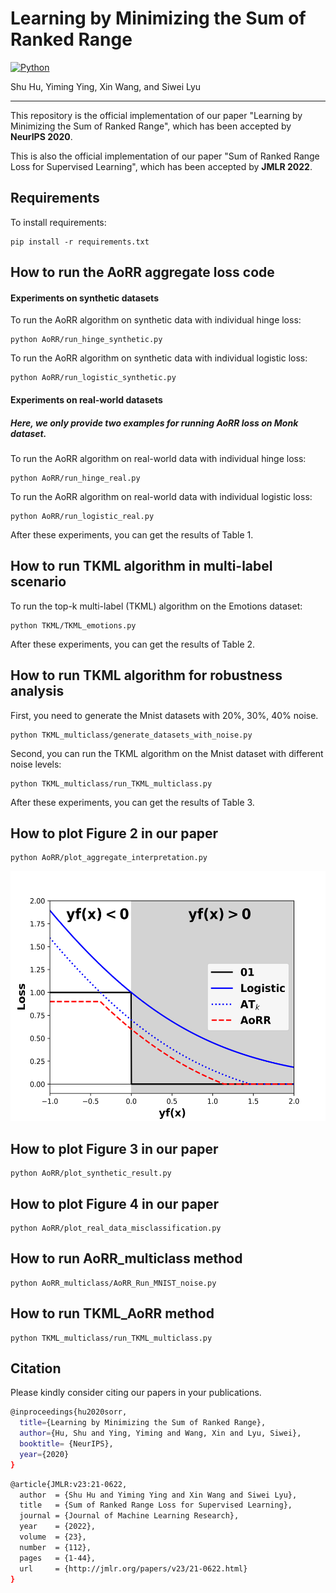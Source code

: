 # Learning by Minimizing the Sum of Ranked Range
[![Python](https://img.shields.io/badge/python-3.6-blue.svg)](https://www.python.org/)

Shu Hu, Yiming Ying, Xin Wang, and Siwei Lyu
_________________

This repository is the official implementation of our paper "Learning by Minimizing the Sum of Ranked Range", which has been accepted by **NeurIPS 2020**. 

This is also the official implementation of our paper "Sum of Ranked Range Loss for Supervised Learning", which has been accepted by **JMLR 2022**. 


## Requirements

To install requirements:

```setup
pip install -r requirements.txt
```

## How to run the AoRR aggregate loss code

#### Experiments on synthetic datasets


To run the AoRR algorithm on synthetic data with individual hinge loss:

```train
python AoRR/run_hinge_synthetic.py
```

To run the AoRR algorithm on synthetic data with individual logistic loss:

```train
python AoRR/run_logistic_synthetic.py
```

#### Experiments on real-world datasets
##### Here, we only provide two examples for running AoRR loss on Monk dataset.

To run the AoRR algorithm on real-world data with individual hinge loss:

```train
python AoRR/run_hinge_real.py
```

To run the AoRR algorithm on real-world data with individual logistic loss:

```train
python AoRR/run_logistic_real.py
```

After these experiments, you can get the results of Table 1.

## How to run TKML algorithm in multi-label scenario

To run the top-k multi-label (TKML) algorithm on the Emotions dataset:

```train
python TKML/TKML_emotions.py
```

After these experiments, you can get the results of Table 2.

## How to run TKML algorithm for robustness analysis

First, you need to generate the Mnist datasets with 20%, 30%, 40% noise.

```train
python TKML_multiclass/generate_datasets_with_noise.py
```
 
Second, you can run the TKML algorithm on the Mnist dataset with different noise levels:

```train
python TKML_multiclass/run_TKML_multiclass.py
```

After these experiments, you can get the results of Table 3.

## How to plot Figure 2 in our paper

```train
python AoRR/plot_aggregate_interpretation.py
```

<p align="center">
    <img src="AoRR/fig/interpretation_aggregate_loss.png" height="400" width= "800">
</p>

## How to plot Figure 3 in our paper

```train
python AoRR/plot_synthetic_result.py
```

## How to plot Figure 4 in our paper

```train
python AoRR/plot_real_data_misclassification.py
```

## How to run AoRR_multiclass method

```train
python AoRR_multiclass/AoRR_Run_MNIST_noise.py
```

## How to run TKML_AoRR method

```train
python TKML_multiclass/run_TKML_multiclass.py
```


## Citation
Please kindly consider citing our papers in your publications. 
```bash
@inproceedings{hu2020sorr,
  title={Learning by Minimizing the Sum of Ranked Range},
  author={Hu, Shu and Ying, Yiming and Wang, Xin and Lyu, Siwei},
  booktitle= {NeurIPS},
  year={2020}
}
```

```bash
@article{JMLR:v23:21-0622,
  author  = {Shu Hu and Yiming Ying and Xin Wang and Siwei Lyu},
  title   = {Sum of Ranked Range Loss for Supervised Learning},
  journal = {Journal of Machine Learning Research},
  year    = {2022},
  volume  = {23},
  number  = {112},
  pages   = {1-44},
  url     = {http://jmlr.org/papers/v23/21-0622.html}
}
```
